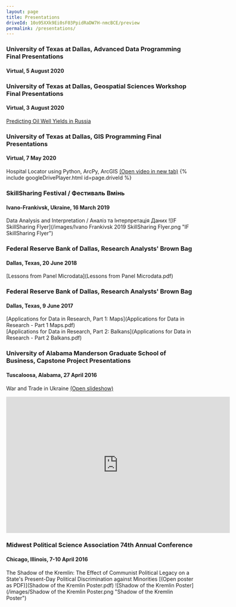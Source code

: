 ```yaml
---
layout: page
title: Presentations
driveId: 10o95XXk9Ei0sF03PpidRaDW7H-nmcBCE/preview
permalink: /presentations/
---
```


### University of Texas at Dallas, Advanced Data Programming Final Presentations
#### Virtual, 5 August 2020

### University of Texas at Dallas, Geospatial Sciences Workshop Final Presentations
#### Virtual, 3 August 2020
[Predicting Oil Well Yields in Russia](Oil_Well_Yields_ppt.pdf)

### University of Texas at Dallas, GIS Programming Final Presentations
#### Virtual, 7 May 2020
Hospital Locator using Python, ArcPy, ArcGIS [(Open video in new tab)](https://drive.google.com/file/d/10o95XXk9Ei0sF03PpidRaDW7H-nmcBCE/view?usp=sharing)
{% include googleDrivePlayer.html id=page.driveId %}

### SkillSharing Festival / Фестиваль Вмінь
#### Ivano-Frankivsk, Ukraine, 16 March 2019
Data Analysis and Interpretation / Аналіз та Інтерпретація Даних
![IF SkillSharing Flyer](/images/Ivano Frankivsk 2019 SkillSharing Flyer.png "IF SkillSharing Flyer")

### Federal Reserve Bank of Dallas, Research Analysts' Brown Bag
#### Dallas, Texas, 20 June 2018
[Lessons from Panel Microdata](Lessons from Panel Microdata.pdf)

### Federal Reserve Bank of Dallas, Research Analysts' Brown Bag
#### Dallas, Texas, 9 June 2017
[Applications for Data in Research, Part 1: Maps](Applications for Data in Research - Part 1 Maps.pdf)  
[Applications for Data in Research, Part 2: Balkans](Applications for Data in Research - Part 2 Balkans.pdf)

### University of Alabama Manderson Graduate School of Business, Capstone Project Presentations
#### Tuscaloosa, Alabama, 27 April 2016
War and Trade in Ukraine [(Open slideshow)](https://docs.google.com/presentation/d/e/2PACX-1vTHupgE_zoAB18DTCZDyHCMrTzMydP8iD6WTDKD-BJj5yR34Lgvelh9D9f-Cf8JPHmGqgQwNzPQHgOd/pub?start=false&loop=false&delayms=3000)
<iframe src="https://docs.google.com/presentation/d/e/2PACX-1vTHupgE_zoAB18DTCZDyHCMrTzMydP8iD6WTDKD-BJj5yR34Lgvelh9D9f-Cf8JPHmGqgQwNzPQHgOd/embed?start=false&loop=true&delayms=3000" frameborder="0" width="600" height="366" allowfullscreen="true" mozallowfullscreen="true" webkitallowfullscreen="true"></iframe>

### Midwest Political Science Association 74th Annual Conference
#### Chicago, Illinois, 7-10 April 2016
The Shadow of the Kremlin: The Effect of Communist Political Legacy on a State's Present-Day Political Discrimination against Minorities [(Open poster as PDF)](Shadow of the Kremlin Poster.pdf)
![Shadow of the Kremlin Poster](/images/Shadow of the Kremlin Poster.png "Shadow of the Kremlin Poster")
